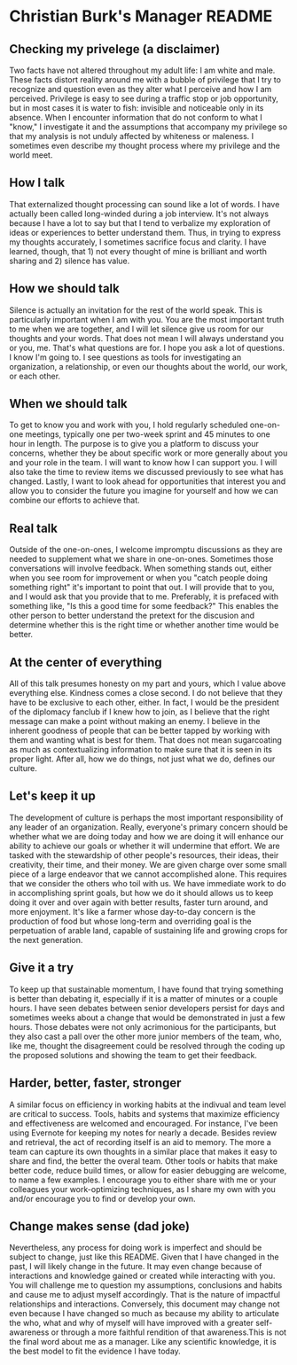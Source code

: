 # Christian Burk's Manager README

## Checking my privelege (a disclaimer)
Two facts have not altered throughout my adult life: I am white and male. These facts distort reality around me with a bubble of privilege that I try to recognize and question even as they alter what I perceive and how I am perceived. Privilege is easy to see during a traffic stop or job opportunity, but in most cases it is water to fish: invisible and noticeable only in its absence. When I encounter information that do not conform to what I "know," I investigate it and the assumptions that accompany my privilege so that my analysis is not unduly affected by whiteness or maleness. I sometimes even describe my thought process where my privilege and the world meet. 

## How I talk
That externalized thought processing can sound like a lot of words. I have actually been called long-winded during a job interview. It's not always because I have a lot to say but that I tend to verbalize my exploration of ideas or experiences to better understand them. Thus, in trying to express my thoughts accurately, I sometimes sacrifice focus and clarity. I have learned, though, that 1) not every thought of mine is brilliant and worth sharing and 2) silence has value. 

## How we should talk
Silence is actually an invitation for the rest of the world speak. This is particularly important when I am with you. You are the most important truth to me when we are together, and I will let silence give us room for our thoughts and your words. That does not mean I will always understand you or you, me. That's what questions are for. I hope you ask a lot of questions. I know I'm going to. I see questions as tools for investigating an organization, a relationship, or even our thoughts about the world, our work, or each other. 

## When we should talk
To get to know you and work with you, I hold regularly scheduled one-on-one meetings, typically one per two-week sprint and 45 minutes to one hour in length. The purpose is to give you a platform to discuss your concerns, whether they be about specific work or more generally about you and your role in the team. I will want to know how I can support you. I will also take the time to review items we discussed previously to see what has changed. Lastly, I want to look ahead for opportunities that interest you and allow you to consider the future you imagine for yourself and how we can combine our efforts to achieve that.

## Real talk
Outside of the one-on-ones, I welcome impromptu discussions as they are needed to supplement what we share in one-on-ones. Sometimes those conversations will involve feedback. When something stands out, either when you see room for improvement or when you "catch people doing something right" it's important to point that out. I will provide that to you, and I would ask that you provide that to me. Preferably, it is prefaced with something like, "Is this a good time for some feedback?" This enables the other person to better understand the pretext for the discusion and determine whether this is the right time or whether another time would be better.

## At the center of everything
All of this talk presumes honesty on my part and yours, which I value above everything else. Kindness comes a close second. I do not believe that they have to be exclusive to each other, either. In fact, I would be the president of the diplomacy fanclub if I knew how to join, as I believe that the right message can make a point without making an enemy. I believe in the inherent goodness of people that can be better tapped by working with them and wanting what is best for them. That does not mean sugarcoating as much as contextualizing information to make sure that it is seen in its proper light. After all, how we do things, not just what we do, defines our culture.

## Let's keep it up
The development of culture is perhaps the most important responsibility of any leader of an organization. Really, everyone's primary concern should be whether what we are doing today and how we are doing it will enhance our ability to achieve our goals or whether it will undermine that effort. We are tasked with the stewardship of other people's resources, their ideas, their creativity, their time, and their money. We are given charge over some small piece of a large endeavor that we cannot accomplished alone. This requires that we consider the others who toil with us. We have immediate work to do in accomplishing sprint goals, but how we do it should allows us to keep doing it over and over again with better results, faster turn around, and more enjoyment. It's like a farmer whose day-to-day concern is the production of food but whose long-term and overriding goal is the perpetuation of arable land, capable of sustaining life and growing crops for the next generation.

## Give it a try
To keep up that sustainable momentum, I have found that trying something is better than debating it, especially if it is a matter of minutes or a couple hours. I have seen debates between senior developers persist for days and sometimes weeks about a change that would be demonstrated in just a few hours. Those debates were not only acrimonious for the participants, but they also cast a pall over the other more junior members of the team, who, like me, thought the disagreement could be resolved through the coding up the proposed solutions and showing the team to get their feedback.

## Harder, better, faster, stronger
A similar focus on efficiency in working habits at the indivual and team level are critical to success. Tools, habits and systems that maximize efficiency and effectiveness are welcomed and encouraged. For instance, I've been using Evernote for keeping my notes for nearly a decade.  Besides review and retrieval, the act of recording itself is an aid to memory. The more a team can capture its own thoughts in a similar place that makes it easy to share and find, the better the overal team. Other tools or habits that make better code, reduce build times, or allow for easier debugging are welcome, to name a few examples. I encourage you to either share with me or your colleagues your work-optimizing techniques, as I share my own with you and/or encourage you to find or develop your own. 

## Change makes sense (dad joke)
Nevertheless, any process for doing work is imperfect and should be subject to change, just like this README. Given that I have changed in the past, I will likely change in the future. It may even change because of interactions and knowledge gained or created while interacting with you. You will challenge me to question my assumptions, conclusions and habits and cause me to adjust myself accordingly. That is the nature of impactful relationships and interactions. Conversely, this document may change not even because I have changed so much as because my ability to articulate the who, what and why of myself will have improved with a greater self-awareness or through a more faithful rendition of that awareness.This is not the final word about me as a manager. Like any scientific knowledge, it is the best model to fit the evidence I have today.

